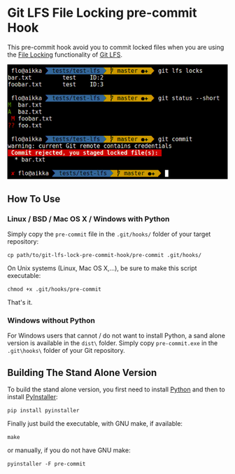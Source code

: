 # Git LFS File Locking pre-commit Hook

This pre-commit hook avoid you to commit locked files when you are using the
[File Locking][lfs-lock] functionality of [Git LFS][lfs].

![rejected commit screenshot](./screenshot.png)


## How To Use

### Linux / BSD / Mac OS X / Windows with Python

Simply copy the `pre-commit` file in the `.git/hooks/` folder of your
target repository:

    cp path/to/git-lfs-lock-pre-commit-hook/pre-commit .git/hooks/

On Unix systems (Linux, Mac OS X,...), be sure to make this script executable:

    chmod +x .git/hooks/pre-commit

That's it.

### Windows without Python

For Windows users that cannot / do not want to install Python, a sand alone
version is available in the `dist\` folder. Simply copy `pre-commit.exe` in the
`.git\hooks\` folder of your Git repository.


## Building The Stand Alone Version

To build the stand alone version, you first need to install [Python][] and then
to install [PyInstaller][]:

    pip install pyinstaller

Finally just build the executable, with GNU make, if available:

    make

or manually, if you do not have GNU make:

    pyinstaller -F pre-commit



[lfs]: https://github.com/git-lfs/git-lfs
[lfs-lock]: https://github.com/git-lfs/git-lfs/blob/master/docs/api/locking.md
[Python]: https://www.python.org/
[PyInstaller]: http://www.pyinstaller.org/
